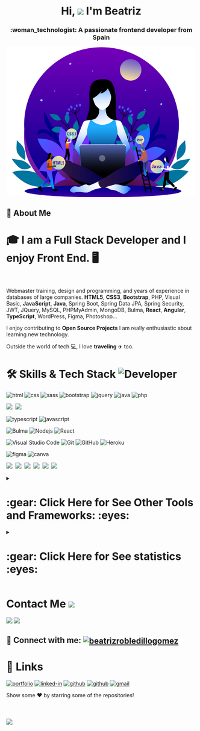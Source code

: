 <h1 align="center">Hi, <img src="https://media.giphy.com/media/hvRJCLFzcasrR4ia7z/giphy.gif" width="29px">  I'm Beatriz</h1>


###
<h3 align="center"> :woman_technologist: A passionate frontend developer from Spain</h3>


<p align="center">
<img align="center" src="https://github.com/BeaRobledillo/BeaRobledillo/blob/main/1721886.png" width="500px;" title="Bea Robledillo">
</p>




## 🚀 About Me
# 🎓 I am a **Full Stack Developer and I enjoy Front End**. :desktop_computer:
<br clear="both">

Webmaster training, design and programming, and years of experience in databases of large companies. **HTML5**, **CSS3**, **Bootstrap**, PHP, Visual Basic, **JavaScript**, **Java**, Spring Boot, Spring Data JPA, Spring Security, JWT, JQuery, MySQL, PHPMyAdmin, MongoDB, Bulma, **React**, **Angular**, **TypeScript**, WordPress, Figma, Photoshop...

I enjoy contributing to **Open Source Projects**
I am really enthusiastic about learning new technology. 

Outside the world of tech :computer:, I love **traveling**  ✈️ too. 

# 🛠️ Skills & Tech Stack <img src="https://github.com/TheDudeThatCode/TheDudeThatCode/blob/db8f1cbd38ac0ae2a08f36f961096dbd59a02393/Assets/Developer.gif" width="59px;" title="Developer">
<div align="left">
  
![html](https://img.shields.io/badge/HTML5-E34F26?style=for-the-badge&logo=html5&logoColor=white)
![css](https://img.shields.io/badge/CSS3-1572B6?style=for-the-badge&logo=css3&logoColor=white)
![sass](https://img.shields.io/badge/SASS-CC6699?style=for-the-badge&logo=sass&logoColor=white)
![bootstrap](https://img.shields.io/badge/Bootstrap-563D7C?style=for-the-badge&logo=bootstrap&logoColor=white)
![jquery](https://img.shields.io/badge/jQuery-0769AD?style=for-the-badge&logo=jquery&logoColor=white)
![java](https://img.shields.io/badge/Java-9b9b9b?style=for-the-badge&logo=java&logoColor=black)
![php](https://img.shields.io/badge/Php-00897B?style=for-the-badge&logo=Php&logoColor=white)



<p align="left">
  <img src="https://img.shields.io/badge/Spring-6DB33F?style=flat-square&logo=Spring&logoColor=white">&nbsp
  <img src="https://img.shields.io/badge/Spring Boot-6DB33F?style=flat-square&logo=Spring Boot&logoColor=white">&nbsp
</p>


![typescript](https://img.shields.io/badge/TypeScript-3178C6?style=for-the-badge&logo=typescript&logoColor=white)
![javascript](https://img.shields.io/badge/JavaScript-323330?style=for-the-badge&logo=javascript&logoColor=F7DF1E)

![Bulma](https://img.shields.io/badge/-Bulma-00D1B2?style=flat-square&logo=bulma&logoColor=white)
![Nodejs](https://img.shields.io/badge/-Nodejs-339933?style=flat-square&logo=Node.js&logoColor=white)
![React](https://img.shields.io/badge/-React-61DAFB?style=flat-square&logo=react&logoColor=black)

![Visual Studio Code](https://img.shields.io/badge/-VSCode-007ACC?style=flat-square&logo=visual-studio-code&logoColor=white)
![Git](https://img.shields.io/badge/-Git-black?style=flat-square&logo=git)
![GitHub](https://img.shields.io/badge/-GitHub-181717?style=flat-square&logo=github)
![Heroku](https://img.shields.io/badge/-Heroku-430098?style=flat-square&logo=heroku)

![figma](https://img.shields.io/badge/figma-000000?style=for-the-badge&logo=figma&logoColor=white)
![canva](https://img.shields.io/badge/canva-00C4CC?style=for-the-badge&logo=canva&logoColor=white)

<p align="left">
  <img src="https://img.shields.io/badge/Slack-4A154B?style=flat-square&logo=Slack&logoColor=white">&nbsp
  <img src="https://img.shields.io/badge/Notion-000000?style=flat-square&logo=Notion&logoColor=white">&nbsp
  <img src="https://img.shields.io/badge/Jira-0052CC?style=flat-square&logo=Jira&logoColor=white">&nbsp
  <img src="https://img.shields.io/badge/Google Meet-00897B?style=flat-square&logo=Google Meet&logoColor=white">&nbsp
  <img src="https://img.shields.io/badge/Trello-0052CC?style=flat-square&logo=Trello&logoColor=white">&nbsp
  <img src="https://img.shields.io/badge/Zoom-00897B?style=flat-square&logo=Zoom&logoColor=white">&nbsp
</p>

</div>
<details>
<summary>  <h1> :gear:  Click Here for See Other Tools and Frameworks: :eyes: </h1> </summary>


<p align="center"> <a href="https://angular.io" target="_blank" rel="noreferrer"> <img src="https://angular.io/assets/images/logos/angular/angular.svg" alt="angular" width="70" height="70"/> </a>  
<a href="https://www.arduino.cc/" target="_blank" rel="noreferrer"> <img src="https://cdn.worldvectorlogo.com/logos/arduino-1.svg" alt="arduino" width="70" height="70"/>    <a href="https://www.w3.org/html/" target="_blank" rel="noreferrer">  
<a href="https://materializecss.com/" target="_blank" rel="noreferrer"> <img src="https://raw.githubusercontent.com/prplx/svg-logos/5585531d45d294869c4eaab4d7cf2e9c167710a9/svg/materialize.svg" alt="materialize" width="70" height="70"/> </a> 
<a href="https://www.mongodb.com/" target="_blank" rel="noreferrer"> <img src="https://raw.githubusercontent.com/devicons/devicon/master/icons/mongodb/mongodb-original-wordmark.svg" alt="mongodb" width="70" height="70"/> </a> 
<a href="https://www.mysql.com/" target="_blank" rel="noreferrer"> <img src="https://raw.githubusercontent.com/devicons/devicon/master/icons/mysql/mysql-original-wordmark.svg" alt="mysql" width="70" height="70"/> </a> <a href="https://www.oracle.com/" target="_blank" rel="noreferrer"> <img src="https://raw.githubusercontent.com/devicons/devicon/master/icons/oracle/oracle-original.svg" alt="oracle" width="70" height="70"/> </a>  
<a href="https://postman.com" target="_blank" rel="noreferrer"> <img src="https://www.vectorlogo.zone/logos/getpostman/getpostman-icon.svg" alt="postman" width="70" height="70"/> </a>  
<a href="https://symfony.com" target="_blank" rel="noreferrer"> <img src="https://symfony.com/logos/symfony_black_03.svg" alt="symfony" width="70" height="70"/> </a> <a href="https://tailwindcss.com/" target="_blank" rel="noreferrer"> <img src="https://www.vectorlogo.zone/logos/tailwindcss/tailwindcss-icon.svg" alt="tailwind" width="70" height="70"/> </a>  </p>

<div align="center">
  
 
  <img src="https://cdn.jsdelivr.net/gh/devicons/devicon/icons/react/react-original-wordmark.svg" height="70" width="70" alt="react logo"  />
  <img src="https://cdn.jsdelivr.net/gh/devicons/devicon/icons/vscode/vscode-original-wordmark.svg" height="70" width="70" alt="vscode logo"  />
  <img src="https://cdn.jsdelivr.net/gh/devicons/devicon/icons/intellij/intellij-original.svg" height="70" width="70" alt="intellij logo"  />

  <img src="https://cdn.jsdelivr.net/gh/devicons/devicon/icons/mysql/mysql-original-wordmark.svg" height="70" width="70" alt="mysql logo"  />
  <img src="https://cdn.jsdelivr.net/gh/devicons/devicon/icons/mongodb/mongodb-plain-wordmark.svg" height="70" width="70" alt="mongodb logo"  />
 
  <img src="https://cdn.jsdelivr.net/gh/devicons/devicon/icons/bitbucket/bitbucket-original-wordmark.svg" height="70" width="70" alt="bitbucket logo"  />
  <img src="https://cdn.jsdelivr.net/gh/devicons/devicon/icons/codepen/codepen-plain.svg" height="70" width="70" alt="codepen logo"  />
  <img src="https://cdn.jsdelivr.net/gh/devicons/devicon/icons/atom/atom-original.svg" height="70" width="70" alt="atom logo"  />
  <img src="https://cdn.jsdelivr.net/gh/devicons/devicon/icons/markdown/markdown-original.svg" height="70" width="70" alt="markdown logo"  />
 
  <img src="https://cdn.jsdelivr.net/gh/devicons/devicon/icons/gitlab/gitlab-original-wordmark.svg" height="70" width="70" alt="gitlab logo"  />
</div> 
  
<div align="center">  
  
  <img src="https://cdn.jsdelivr.net/gh/devicons/devicon/icons/filezilla/filezilla-plain.svg" height="70" width="70" alt="filezilla logo"  />
  <img src="https://cdn.jsdelivr.net/gh/devicons/devicon/icons/wordpress/wordpress-original.svg" height="70" width="70" alt="wordpress logo"  />
  <img src="https://cdn.jsdelivr.net/gh/devicons/devicon/icons/woocommerce/woocommerce-plain-wordmark.svg" height="70" width="70" alt="woocommerce logo"  />
  <img src="https://cdn.jsdelivr.net/gh/devicons/devicon/icons/drupal/drupal-original-wordmark.svg" height="70" width="70" alt="drupal logo"  />
  
  <img src="https://cdn.jsdelivr.net/gh/devicons/devicon/icons/karma/karma-original.svg" height="70" width="70" alt="karma logo"  />
  <img src="https://cdn.jsdelivr.net/gh/devicons/devicon/icons/jasmine/jasmine-plain-wordmark.svg" height="70" width="70" alt="jasmine logo"  />
 
  <img src="https://cdn.jsdelivr.net/gh/devicons/devicon/icons/composer/composer-original.svg" height="70" width="70" alt="composer logo"  />
  </div>
  <div align="center">  
  

  
 <div align="center">  
   <img src="https://cdn.jsdelivr.net/gh/devicons/devicon/icons/jetbrains/jetbrains-original.svg" height="70" width="70" alt="jetbrains logo"  />
  <img src="https://cdn.jsdelivr.net/gh/devicons/devicon/icons/npm/npm-original-wordmark.svg" height="70" width="70" alt="npm logo"  />

  
  <img src="https://cdn.jsdelivr.net/gh/devicons/devicon/icons/tomcat/tomcat-original-wordmark.svg" height="70" width="70" alt="tomcat logo"  />

  <img src="https://cdn.jsdelivr.net/gh/devicons/devicon/icons/gimp/gimp-original.svg" height="70" width="70" alt="gimp logo"  />
  <img src="https://cdn.jsdelivr.net/gh/devicons/devicon/icons/photoshop/photoshop-line.svg" height="70" width="70" alt="photoshop logo"  />
  
</div>
  
</details>

<details>
<summary>  <h1> :gear:  Click Here for See statistics :eyes: </h1> </summary>

<div align="left">
  <img src="https://github-readme-stats.vercel.app/api?hide_title=true&hide_rank=true&show_icons=true&include_all_commits=true&count_private=true&disable_animations=false&theme=dracula&locale=es&hide_border=true&username=BeaRobledillo" height="150" alt="stats graph"  />
  <img src="https://github-readme-stats.vercel.app/api/top-langs?locale=es&hide_title=true&layout=compact&card_width=320&langs_count=5&theme=yeblu&hide_border=true&username=BeaRobledillo" height="150" alt="languages graph"  />
</div>

###

###

<div align="left">
  <img src="https://github-readme-stats.vercel.app/api?hide_title=false&hide_rank=false&show_icons=true&include_all_commits=true&count_private=true&disable_animations=false&theme=dracula&locale=en&hide_border=false&username=BeaRobledillo" height="150" alt="stats graph"  />
  
</div>







##
  
<p><img align="center" src="https://github-readme-streak-stats.herokuapp.com/?user=beitxuelaweb&" alt="beitxuelaweb" /></p>




<p align="left"> <img src="https://komarev.com/ghpvc/?username=beitxuelaweb&label=Profile%20views&color=0e75b6&style=flat" alt="beitxuelaweb" /> </p>

<p align="left"> <a href="https://github.com/ryo-ma/github-profile-trophy"><img src="https://github-profile-trophy.vercel.app/?username=beitxuelaweb" alt="beitxuelaweb" /></a> </p>
  
  </details>

# Contact Me <img align="center" src="https://github.com/TheDudeThatCode/TheDudeThatCode/blob/master/Assets/Handshake.gif" width="79px">

<a href="https://beadesarrolloweb.com/" target="_blank"><img height="25" src = "https://img.shields.io/badge/Website-3b5998?style=for-the-badge&logo=google-chrome&logoColor=white"></a>
<a href="https://t.me/BEITXUELA1979" target="_blank"><img height="25" src = "https://img.shields.io/badge/-Telegram-0088cc?style=for-the-badge&logo=Telegram&logoColor=white"></a>

## :handshake: Connect with me: <a href="https://linkedin.com/in/beatrizrobledillogomez" target="blank"><img align="center" src="https://raw.githubusercontent.com/rahuldkjain/github-profile-readme-generator/master/src/images/icons/Social/linked-in-alt.svg" alt="beatrizrobledillogomez" height="30" width="40" /></a>



# 🔗 Links
[![portfolio](https://img.shields.io/badge/Portfolio-5340ff?style=for-the-badge&logo=Google-chrome&logoColor=white)](https://beadesarrolloweb.com/)
[![linked-in](https://img.shields.io/badge/Linked_In-0077B5?style=for-the-badge&logo=LinkedIn&logoColor=white)](https://www.linkedin.com/in/beatrizrobledillogomez/)
[![github](https://img.shields.io/badge/GitHub-000000?style=for-the-badge&logo=GitHub&logoColor=white)](https://github.com/BeaRobledillo/BeaRobledillo/)
[![github](https://img.shields.io/badge/GitHub-000000?style=for-the-badge&logo=GitHub&logoColor=white)](https://github.com/BEITXUELA)
[![gmail](https://img.shields.io/badge/Gmail-D14836?style=for-the-badge&logo=Gmail&logoColor=white)](mailto:bearobledillogomez@gmail.com)

Show some ❤️ by starring some of the repositories!



<br clear="both">






###


###



###



###



###


###


###

<div align="left">
  <img src="https://profile-counter.glitch.me/BeaRobledillo/count.svg?"  />
</div>

###

<div align="left">
</div>





